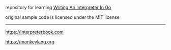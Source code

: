 
repository for learning [Writing An Interpreter In Go](https://interpreterbook.com)

original sample code is licensed under the MIT license

----

https://interpreterbook.com

https://monkeylang.org
